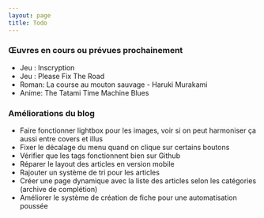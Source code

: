 ```yaml
---
layout: page
title: Todo
---
```


### Œuvres en cours ou prévues prochainement
- Jeu : Inscryption
- Jeu : Please Fix The Road
- Roman: La course au mouton sauvage - Haruki Murakami
- Anime: The Tatami Time Machine Blues

### Améliorations du blog
- Faire fonctionner lightbox pour les images, voir si on peut harmoniser ça aussi entre covers et illus
- Fixer le décalage du menu quand on clique sur certains boutons
- Vérifier que les tags fonctionnent bien sur Github
- Réparer le layout des articles en version mobile
- Rajouter un système de tri pour les articles
- Créer une page dynamique avec la liste des articles selon les catégories (archive de complétion)
- Améliorer le système de création de fiche pour une automatisation poussée